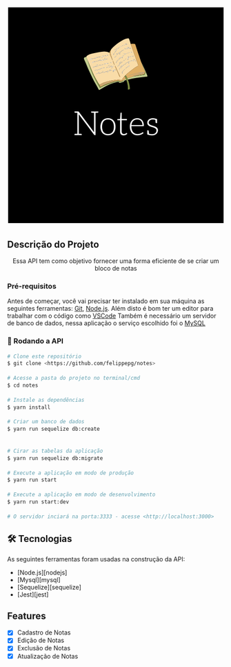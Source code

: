 <h1 align="center">
    <img alt="NotesTitle" title="Notes" src="./assets/Notes.png" />
</h1>


## Descrição do Projeto
<p align="center">Essa API tem como objetivo fornecer uma forma eficiente de se criar um bloco de notas</p>

### Pré-requisitos

Antes de começar, você vai precisar ter instalado em sua máquina as seguintes ferramentas:
[Git](https://git-scm.com), [Node.js](https://nodejs.org/en/). 
Além disto é bom ter um editor para trabalhar com o código como [VSCode](https://code.visualstudio.com/)
Também é necessário um servidor de banco de dados, nessa aplicação o serviço escolhido foi o [MySQL](https://www.mysql.com/)

### 🎲 Rodando a API

```bash
# Clone este repositório
$ git clone <https://github.com/felippepg/notes>

# Acesse a pasta do projeto no terminal/cmd
$ cd notes

# Instale as dependências
$ yarn install

# Criar um banco de dados
$ yarn run sequelize db:create


# Cirar as tabelas da aplicação
$ yarn run sequelize db:migrate

# Execute a aplicação em modo de produção
$ yarn run start

# Execute a aplicação em modo de desenvolvimento
$ yarn run start:dev

# O servidor inciará na porta:3333 - acesse <http://localhost:3000>
```

## 🛠 Tecnologias

As seguintes ferramentas foram usadas na construção da API:

- [Node.js][nodejs]
- [Mysql][mysql]
- [Sequelize][sequelize]
- [Jest][jest]

## Features

- [x] Cadastro de Notas
- [x] Edição de Notas
- [X] Exclusão de Notas
- [X] Atualização de Notas
